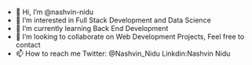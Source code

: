 - 👋 Hi, I’m @nashvin-nidu
- 👀 I’m interested in Full Stack Development and Data Science
- 🌱 I’m currently learning Back End Development
- 💞️ I’m looking to collaborate on Web Development Projects, Feel free to contact 
- 📫 How to reach me Twitter: @Nashvin_Nidu Linkdin:Nashvin Nidu 
